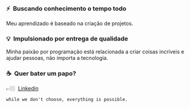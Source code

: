 ### ⚡&nbsp; Buscando conhecimento o tempo todo
Meu aprendizado é baseado na criação de projetos.

### 💡&nbsp; Impulsionado por entrega de qualidade
Minha paixão por programação está relacionada a criar coisas incríveis e ajudar pessoas, não importa a tecnologia.  

### ☕️&nbsp; Quer bater um papo?
👉🏼&nbsp; [Linkedin](https://www.linkedin.com/in/eugabrielcastro/)   

```
while we don't choose, everything is possible.
```


